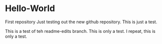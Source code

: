 # Hello-World
First repository
Just testing out the new github repository.
This is just a test.

This is a test of teh readme-edits branch.
This is only a test.
I repeat, this is only a test.

